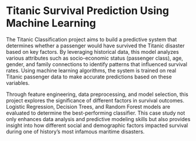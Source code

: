 # Titanic Survival Prediction Using Machine Learning
The Titanic Classification project aims to build a predictive system that determines whether a passenger would have survived the Titanic disaster based on key factors. By leveraging historical data, this model analyzes various attributes such as socio-economic status (passenger class), age, gender, and family connections to identify patterns that influenced survival rates. Using machine learning algorithms, the system is trained on real Titanic passenger data to make accurate predictions based on these variables.

Through feature engineering, data preprocessing, and model selection, this project explores the significance of different factors in survival outcomes. Logistic Regression, Decision Trees, and Random Forest models are evaluated to determine the best-performing classifier. This case study not only enhances data analysis and predictive modeling skills but also provides insight into how different social and demographic factors impacted survival during one of history’s most infamous maritime disasters.
